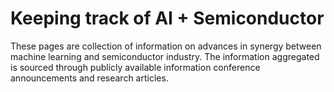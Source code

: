 # Keeping track of AI + Semiconductor

These pages are collection of information on advances in synergy between machine learning and semiconductor industry. The information aggregated is sourced through publicly available information conference announcements and research articles.
